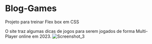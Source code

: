 # Blog-Games

Projeto para treinar Flex box em CSS

O site traz algumas dicas de jogos para serem jogados de forma Multi-Player online em 2023.
![Screenshot_3](https://user-images.githubusercontent.com/101435488/233788969-3ca7ddef-eb18-44ac-8975-6b317f1a577b.png)
